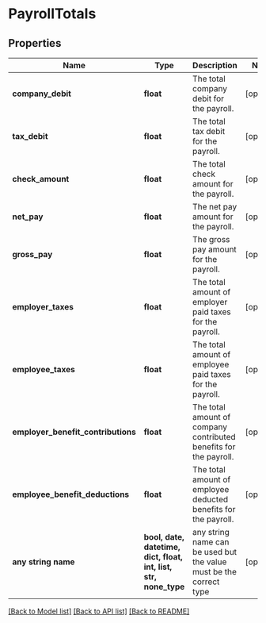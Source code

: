# PayrollTotals


## Properties
Name | Type | Description | Notes
------------ | ------------- | ------------- | -------------
**company_debit** | **float** | The total company debit for the payroll. | [optional] 
**tax_debit** | **float** | The total tax debit for the payroll. | [optional] 
**check_amount** | **float** | The total check amount for the payroll. | [optional] 
**net_pay** | **float** | The net pay amount for the payroll. | [optional] 
**gross_pay** | **float** | The gross pay amount for the payroll. | [optional] 
**employer_taxes** | **float** | The total amount of employer paid taxes for the payroll. | [optional] 
**employee_taxes** | **float** | The total amount of employee paid taxes for the payroll. | [optional] 
**employer_benefit_contributions** | **float** | The total amount of company contributed benefits for the payroll. | [optional] 
**employee_benefit_deductions** | **float** | The total amount of employee deducted benefits for the payroll. | [optional] 
**any string name** | **bool, date, datetime, dict, float, int, list, str, none_type** | any string name can be used but the value must be the correct type | [optional]

[[Back to Model list]](../../README.md#documentation-for-models) [[Back to API list]](../../README.md#documentation-for-api-endpoints) [[Back to README]](../../README.md)


